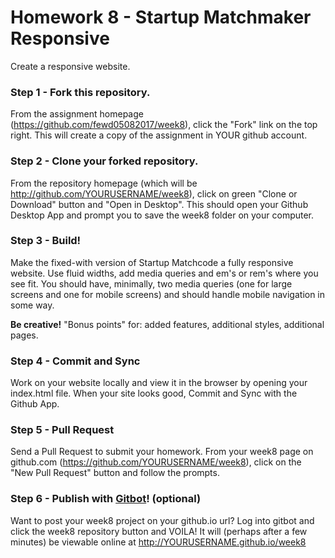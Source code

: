 # Homework 8 - Startup Matchmaker Responsive

Create a responsive website.

### Step 1 - Fork this repository.

From the assignment homepage (https://github.com/fewd05082017/week8), click the "Fork" link on the top right. This will create a copy of the assignment in YOUR github account.

### Step 2 - Clone your forked repository.

From the repository homepage (which will be http://github.com/YOURUSERNAME/week8), click on green "Clone or Download" button and "Open in Desktop". This should open your Github Desktop App and prompt you to save the week8 folder on your computer.

### Step 3 - Build!

Make the fixed-with version of Startup Matchcode a fully responsive website. Use fluid widths, add media queries and em's or rem's where you see fit. You should have, minimally, two media queries (one for large screens and one for mobile screens) and should handle mobile navigation in some way. 

**Be creative!** "Bonus points" for: added features, additional styles, additional pages. 
### Step 4 - Commit and Sync

Work on your website locally and view it in the browser by opening your index.html file. When your site looks good, Commit and Sync with the Github App.

### Step 5 - Pull Request

Send a Pull Request to submit your homework. From your week8 page on github.com (https://github.com/YOURUSERNAME/week8), click on the "New Pull Request" button and follow the prompts. 

### Step 6 - Publish with [Gitbot](http://gitbot.co/)! (optional)

Want to post your week8 project on your github.io url? Log into gitbot and click the week8 repository button and VOILA! It will (perhaps after a few minutes) be viewable online at http://YOURUSERNAME.github.io/week8


